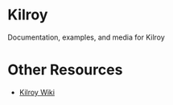 # Kilroy
Documentation, examples, and media for Kilroy

# Other Resources
 * [Kilroy Wiki](https://github.com/kilroy-tech/kilroy/wiki/Kilroy-Wiki)